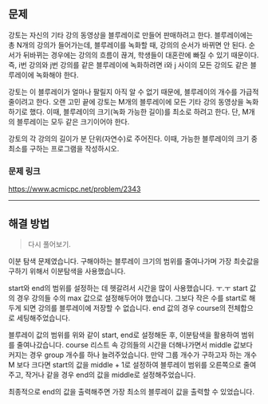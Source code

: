 ## 문제

강토는 자신의 기타 강의 동영상을 블루레이로 만들어 판매하려고 한다. 블루레이에는 총 N개의 강의가 들어가는데, 블루레이를 녹화할 때, 강의의 순서가 바뀌면 안 된다. 순서가 뒤바뀌는 경우에는 강의의 흐름이 끊겨, 학생들이 대혼란에 빠질 수 있기 때문이다. 즉, i번 강의와 j번 강의를 같은 블루레이에 녹화하려면 i와 j 사이의 모든 강의도 같은 블루레이에 녹화해야 한다.

강토는 이 블루레이가 얼마나 팔릴지 아직 알 수 없기 때문에, 블루레이의 개수를 가급적 줄이려고 한다. 오랜 고민 끝에 강토는 M개의 블루레이에 모든 기타 강의 동영상을 녹화하기로 했다. 이때, 블루레이의 크기(녹화 가능한 길이)를 최소로 하려고 한다. 단, M개의 블루레이는 모두 같은 크기이어야 한다.

강토의 각 강의의 길이가 분 단위(자연수)로 주어진다. 이때, 가능한 블루레이의 크기 중 최소를 구하는 프로그램을 작성하시오.

### 문제 링크

https://www.acmicpc.net/problem/2343

---

## 해결 방법

> 다시 풀어보기.

이분 탐색 문제였습니다. 구해야하는 블루레이 크기의 범위를 줄여나가며 가장 최솟값을 구하기 위해서 이분탐색을 사용했습니다.

start와 end의 범위를 설정하는 데 헷갈려서 시간을 많이 사용했습니다. ㅜ.ㅜ
start 값의 경우 강의들 수의 max 값으로 설정해두어야 했습니다. 그보다 작은 수를 start로 해두게 되면 강의를 블루레이에 저장할 수 없습니다.
end 값의 경우 course의 전체합으로 세팅해주었습니다.

블루레이 값의 범위를 위와 같이 start, end로 설정해둔 후, 이분탐색을 활용하여 범위를 줄여나갔습니다.
course 리스트 속 강의들의 시간을 더해나가면서 middle 값보다 커지는 경우 group 개수를 하나 늘려주었습니다.
만약 그룹 개수가 구하고자 하는 개수 M 보다 크다면 start의 값을 middle + 1로 설정하여 블루레이 범위를 오른쪽으로 줄여주고, 작거나 같을 경우 end의 값을 middle로 설정해주었습니다.

최종적으로 end의 값을 출력해주면 가장 최소의 블루레이 값을 출력할 수 있었습니다.
